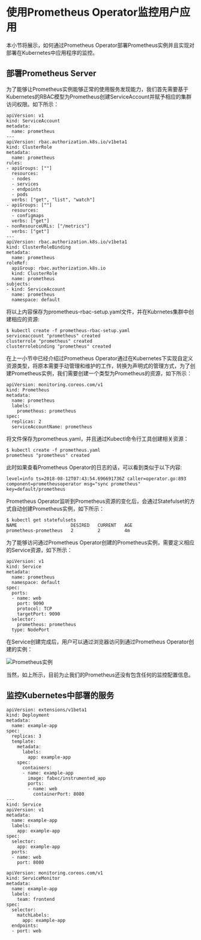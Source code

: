 # 使用Prometheus Operator监控用户应用

本小节将展示，如何通过Prometheus Operator部署Prometheus实例并且实现对部署在Kubernetes中应用程序的监控。

## 部署Prometheus Server

为了能够让Prometheus实例能够正常的使用服务发现能力，我们首先需要基于Kubernetes的RBAC模型为Prometheus创建ServiceAccount并赋予相应的集群访问权限。如下所示：

```
apiVersion: v1
kind: ServiceAccount
metadata:
  name: prometheus
---
apiVersion: rbac.authorization.k8s.io/v1beta1
kind: ClusterRole
metadata:
  name: prometheus
rules:
- apiGroups: [""]
  resources:
  - nodes
  - services
  - endpoints
  - pods
  verbs: ["get", "list", "watch"]
- apiGroups: [""]
  resources:
  - configmaps
  verbs: ["get"]
- nonResourceURLs: ["/metrics"]
  verbs: ["get"]
---
apiVersion: rbac.authorization.k8s.io/v1beta1
kind: ClusterRoleBinding
metadata:
  name: prometheus
roleRef:
  apiGroup: rbac.authorization.k8s.io
  kind: ClusterRole
  name: prometheus
subjects:
- kind: ServiceAccount
  name: prometheus
  namespace: default
```

将以上内容保存为prometheus-rbac-setup.yaml文件，并在Kubrnetes集群中创建相应的资源:

```
$ kubectl create -f prometheus-rbac-setup.yaml
serviceaccount "prometheus" created
clusterrole "prometheus" created
clusterrolebinding "prometheus" created
```

在上一小节中已经介绍过Prometheus Operator通过在Kubernetes下实现自定义资源类型，将原本需要手动管理和维护的工作，转换为声明式的管理方式，为了创建Prometheus实例，我们需要创建一个类型为Prometheus的资源，如下所示：

```
apiVersion: monitoring.coreos.com/v1
kind: Prometheus
metadata:
  name: prometheus
  labels:
    prometheus: prometheus
spec:
  replicas: 2
  serviceAccountName: prometheus
```

将文件保存为prometheus.yaml，并且通过Kubectl命令行工具创建相关资源：

```
$ kubectl create -f prometheus.yaml
prometheus "prometheus" created
```

此时如果查看Prometheus Operator的日志的话，可以看到类似于以下内容:

```
level=info ts=2018-08-12T07:43:54.696691736Z caller=operator.go:893 component=prometheusoperator msg="sync prometheus" key=default/prometheus
```

Prometheus Operator监听到Prometheus资源的变化后，会通过Statefulset的方式自动创建Prometheus实例，如下所示：

```
$ kubectl get statefulsets
NAME                    DESIRED   CURRENT   AGE
prometheus-prometheus   2         2         4m
```

为了能够访问通过Prometheus Operator创建的Prometheus实例，需要定义相应的Service资源，如下所示：

```
apiVersion: v1
kind: Service
metadata:
  name: prometheus
  namespace: default
spec:
  ports:
  - name: web
    port: 9090
    protocol: TCP
    targetPort: 9090
  selector:
    prometheus: prometheus
  type: NodePort
```

在Service创建完成后，用户可以通过浏览器访问到通过Prometheus Operator创建的实例：

![Prometheus实例](http://p2n2em8ut.bkt.clouddn.com/prometheus-operator-instance.png)

当然，如上所示，目前为止我们的Prometheus还没有包含任何的监控配置信息。

## 监控Kubernetes中部署的服务

```
apiVersion: extensions/v1beta1
kind: Deployment
metadata:
  name: example-app
spec:
  replicas: 3
  template:
    metadata:
      labels:
        app: example-app
    spec:
      containers:
      - name: example-app
        image: fabxc/instrumented_app
        ports:
        - name: web
          containerPort: 8080
---
kind: Service
apiVersion: v1
metadata:
  name: example-app
  labels:
    app: example-app
spec:
  selector:
    app: example-app
  ports:
  - name: web
    port: 8080
```

```
apiVersion: monitoring.coreos.com/v1
kind: ServiceMonitor
metadata:
  name: example-app
  labels:
    team: frontend
spec:
  selector:
    matchLabels:
      app: example-app
  endpoints:
  - port: web
```
